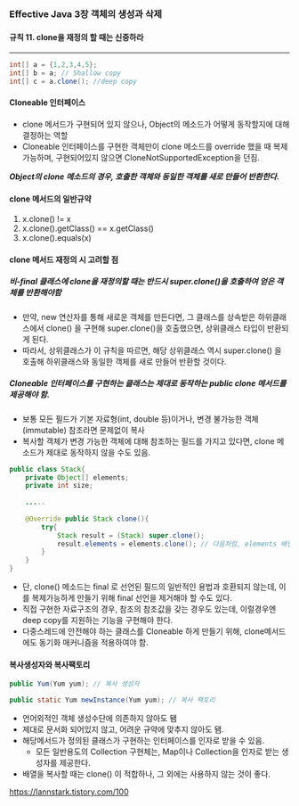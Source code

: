 ### Effective Java 3장 객체의 생성과 삭제

#### 규칙 11. clone을 재정의 할 때는 신중하라

------

```java
int[] a = {1,2,3,4,5};
int[] b = a; // Shallow copy
int[] c = a.clone(); //deep copy
```

#### Cloneable 인터페이스

* clone 메서드가 구현되어 있지 않으나, Object의 메소드가 어떻게 동작할지에 대해 결정하는 역할
* Cloneable 인터페이스를 구현한 객체만이 clone 메소드를 override 했을 때 복제가능하며, 구현되어있지 않으면 CloneNotSupportedException을 던짐.

***Object의 clone 메소드의 경우, 호출한 객체와 동일한 객체를 새로 만들어 반환한다.***



#### clone 메서드의 일반규약

1. x.clone() != x
2. x.clone().getClass() == x.getClass()
3. x.clone().equals(x)



#### clone 메서드 재정의 시 고려할 점

##### 비-final 클래스에 clone을 재정의할 때는 반드시 super.clone()을 호출하여 얻은 객체를 반환해야함

- 만약, new 연산자를 통해 새로운 객체를 만든다면, 그 클래스를 상속받은 하위클래스에서 clone() 을 구현해 super.clone()을 호출했으면, 상위클래스 타입이 반환되게 된다.
- 따라서, 상위클래스가 이 규칙을 따르면, 해당 상위클래스 역시 super.clone() 을 호출해 하위클래스와 동일한 객체를 새로 만들어 반환할 것이다.



##### Cloneable 인터페이스를 구현하는 클래스는 제대로 동작하는 public clone 메서드를 제공해야 함.

* 보통 모든 필드가 기본 자료형(int, double 등)이거나, 변경 불가능한 객체(immutable) 참조라면 문제없이 복사
* 복사할 객체가 변경 가능한 객체에 대해 참조하는 필드를 가지고 있다면, clone 메소드가 제대로 동작하지 않을 수도 있음.

```java
public class Stack{
	private Object[] elements;
	private int size;
	
	.....
	
	@Override public Stack clone(){
		try{
			Stack result = (Stack) super.clone();
			result.elements = elements.clone(); // 다음처럼, elements 배열또한 clone() 해줘야함.
		}
	}
}
```

* 단, clone() 메소드는 final 로 선언된 필드의 일반적인 용법과 호환되지 않는데, 이를 복제가능하게 만들기 위해 final 선언을 제거해야 할 수도 있다.
* 직접 구현한 자료구조의 경우, 참조의 참조값을 갖는 경우도 있는데, 이럴경우엔 deep copy를 지원하는 기능을 구현해야 한다.
* 다중스레드에 안전해야 하는 클래스를 Cloneable 하게 만들기 위해, clone메서드에도 동기화 매커니즘을 적용하여야 함.



#### 복사생성자와 복사팩토리

```java
public Yum(Yum yum); // 복사 생성자

public static Yum newInstance(Yum yum); // 복사 팩토리
```

* 언어외적인 객체 생성수단에 의존하지 않아도 됌
* 제대로 문서화 되어있지 않고, 어려운 규약에 맞추지 않아도 됌.
* 해당메서드가 정의된 클래스가 구현하는 인터페이스를 인자로 받을 수 있음.
  * 모든 일반용도의 Collection 구현체는, Map이나 Collection을 인자로 받는 생성자를 제공한다.
* 배열을 복사할 때는 clone() 이 적합하나, 그 외에는 사용하지 않는 것이 좋다.

https://lannstark.tistory.com/100